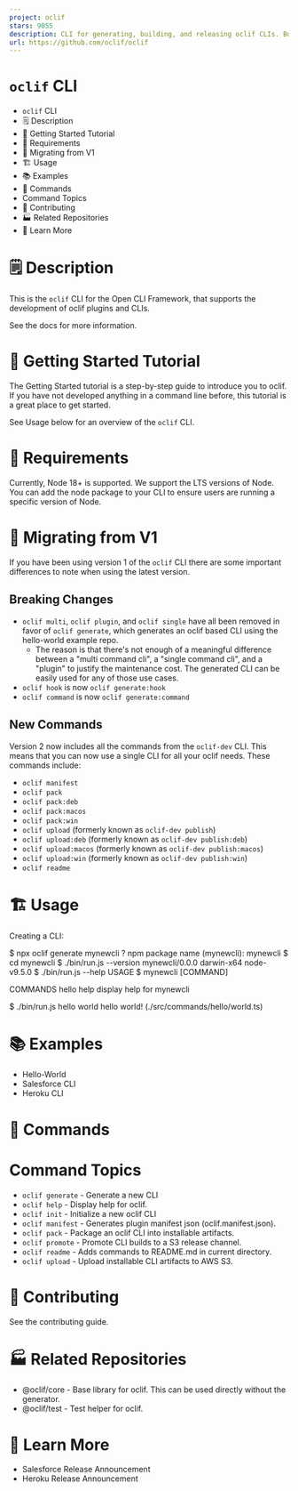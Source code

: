 ```yaml
---
project: oclif
stars: 9055
description: CLI for generating, building, and releasing oclif CLIs. Built by Salesforce.
url: https://github.com/oclif/oclif
---
```


`oclif` CLI
===========

-   `oclif` CLI
-   🗒 Description
-   🚀 Getting Started Tutorial
-   📌 Requirements
-   📌 Migrating from V1
-   🏗 Usage
-   📚 Examples
-   🔨 Commands
-   Command Topics
-   🚀 Contributing
-   🏭 Related Repositories
-   🦔 Learn More

🗒 Description
==============

This is the `oclif` CLI for the Open CLI Framework, that supports the development of oclif plugins and CLIs.

See the docs for more information.

🚀 Getting Started Tutorial
===========================

The Getting Started tutorial is a step-by-step guide to introduce you to oclif. If you have not developed anything in a command line before, this tutorial is a great place to get started.

See Usage below for an overview of the `oclif` CLI.

📌 Requirements
===============

Currently, Node 18+ is supported. We support the LTS versions of Node. You can add the node package to your CLI to ensure users are running a specific version of Node.

📌 Migrating from V1
====================

If you have been using version 1 of the `oclif` CLI there are some important differences to note when using the latest version.

Breaking Changes
----------------

-   `oclif multi`, `oclif plugin`, and `oclif single` have all been removed in favor of `oclif generate`, which generates an oclif based CLI using the hello-world example repo.
    -   The reason is that there's not enough of a meaningful difference between a "multi command cli", a "single command cli", and a "plugin" to justify the maintenance cost. The generated CLI can be easily used for any of those use cases.
-   `oclif hook` is now `oclif generate:hook`
-   `oclif command` is now `oclif generate:command`

New Commands
------------

Version 2 now includes all the commands from the `oclif-dev` CLI. This means that you can now use a single CLI for all your oclif needs. These commands include:

-   `oclif manifest`
-   `oclif pack`
-   `oclif pack:deb`
-   `oclif pack:macos`
-   `oclif pack:win`
-   `oclif upload` (formerly known as `oclif-dev publish`)
-   `oclif upload:deb` (formerly known as `oclif-dev publish:deb`)
-   `oclif upload:macos` (formerly known as `oclif-dev publish:macos`)
-   `oclif upload:win` (formerly known as `oclif-dev publish:win`)
-   `oclif readme`

🏗 Usage
========

Creating a CLI:

$ npx oclif generate mynewcli
? npm package name (mynewcli): mynewcli
$ cd mynewcli
$ ./bin/run.js --version
mynewcli/0.0.0 darwin-x64 node-v9.5.0
$ ./bin/run.js --help
USAGE
  $ mynewcli \[COMMAND\]

COMMANDS
  hello
  help   display help for mynewcli

$ ./bin/run.js hello world
hello world! (./src/commands/hello/world.ts)

📚 Examples
===========

-   Hello-World
-   Salesforce CLI
-   Heroku CLI

🔨 Commands
===========

Command Topics
==============

-   `oclif generate` - Generate a new CLI
-   `oclif help` - Display help for oclif.
-   `oclif init` - Initialize a new oclif CLI
-   `oclif manifest` - Generates plugin manifest json (oclif.manifest.json).
-   `oclif pack` - Package an oclif CLI into installable artifacts.
-   `oclif promote` - Promote CLI builds to a S3 release channel.
-   `oclif readme` - Adds commands to README.md in current directory.
-   `oclif upload` - Upload installable CLI artifacts to AWS S3.

🚀 Contributing
===============

See the contributing guide.

🏭 Related Repositories
=======================

-   @oclif/core - Base library for oclif. This can be used directly without the generator.
-   @oclif/test - Test helper for oclif.

🦔 Learn More
=============

-   Salesforce Release Announcement
-   Heroku Release Announcement
